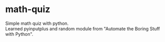 # math-quiz
Simple math quiz with python.\
Learned pyinputplus and random module from "Automate the Boring Stuff with Python".

